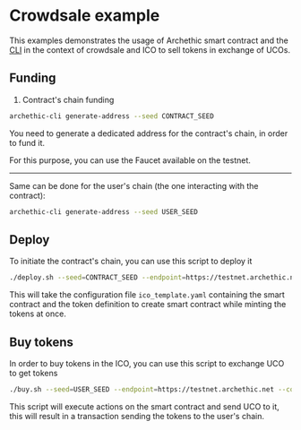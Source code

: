 # Crowdsale example

This examples demonstrates the usage of Archethic smart contract and the [CLI](https://github.com/archethic-foundation/archethic-cli) in the context of crowdsale and ICO to sell tokens in exchange of UCOs.

## Funding

1. Contract's chain funding

```bash
archethic-cli generate-address --seed CONTRACT_SEED
```

You  need to generate a dedicated address for the contract's chain, in order to fund it.

For this purpose, you can use the Faucet available on the testnet.

---

Same can be done for the user's chain (the one interacting with the contract):

```bash
archethic-cli generate-address --seed USER_SEED
```

## Deploy

To initiate the contract's chain, you can use this script to deploy it

```sh
./deploy.sh --seed=CONTRACT_SEED --endpoint=https://testnet.archethic.net
```

This will take the configuration file `ico_template.yaml` containing the smart contract and the token definition to create smart contract 
while minting the tokens at once.

## Buy tokens

In order to buy tokens in the ICO, you can use this script to exchange UCO to get tokens

```sh
./buy.sh --seed=USER_SEED --endpoint=https://testnet.archethic.net --contract=CONTRACT_ADDRESS --amount=NB_UCO_TO_SEND
```

This script will execute actions on the smart contract and send UCO to it, this will result in a transaction sending the tokens to the user's chain.

